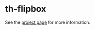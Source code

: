 th-flipbox
================

See the [project page](http://thelmanews.github.io/thelma-component-demo/) for more information.
